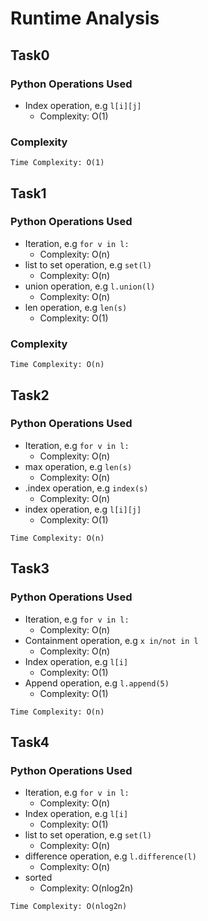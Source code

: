 # Runtime Analysis

## Task0

### Python Operations Used
- Index operation, e.g `l[i][j]`
    - Complexity: O(1)
    
### Complexity
```
Time Complexity: O(1)
```

## Task1

### Python Operations Used
- Iteration, e.g `for v in l:`
    - Complexity: O(n)
- list to set operation, e.g `set(l)`
    - Complexity: O(n)
- union operation, e.g `l.union(l)`
    - Complexity: O(n)
- len operation, e.g `len(s)`
    - Complexity: O(1)

### Complexity
```
Time Complexity: O(n)
```

## Task2

### Python Operations Used
- Iteration, e.g `for v in l:`
    - Complexity: O(n)
- max operation, e.g `len(s)`
    - Complexity: O(n)
- .index operation, e.g `index(s)`
    - Complexity: O(n)
- index operation, e.g `l[i][j]`
    - Complexity: O(1)

```
Time Complexity: O(n)
```

## Task3

### Python Operations Used
- Iteration, e.g `for v in l:`
    - Complexity: O(n)
- Containment operation, e.g `x in/not in l`
    - Complexity: O(n)
- Index operation, e.g `l[i]`
    - Complexity: O(1)
- Append operation, e.g `l.append(5)`
    - Complexity: O(1)

```
Time Complexity: O(n)
```
## Task4

### Python Operations Used
- Iteration, e.g `for v in l:`
    - Complexity: O(n)
- Index operation, e.g `l[i]`
    - Complexity: O(1)
- list to set operation, e.g `set(l)`
    - Complexity: O(n)
- difference operation, e.g `l.difference(l)`
    - Complexity: O(n)
- sorted
    - Complexity: O(nlog2n)
    
```
Time Complexity: O(nlog2n)
```